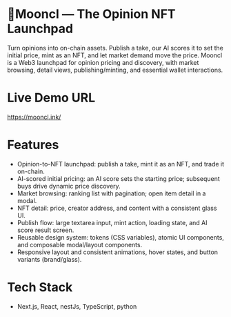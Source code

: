 # 🍷Mooncl — The Opinion NFT Launchpad

Turn opinions into on-chain assets. Publish a take, our AI scores it to set the initial price, mint as an NFT, and let market demand move the price. Mooncl is a Web3 launchpad for opinion pricing and discovery, with market browsing, detail views, publishing/minting, and essential wallet interactions.

# Live Demo URL
https://mooncl.ink/

# Features

- Opinion-to-NFT launchpad: publish a take, mint it as an NFT, and trade it on-chain.
- AI-scored initial pricing: an AI score sets the starting price; subsequent buys drive dynamic price discovery.
- Market browsing: ranking list with pagination; open item detail in a modal.
- NFT detail: price, creator address, and content with a consistent glass UI.
- Publish flow: large textarea input, mint action, loading state, and AI score result screen.
- Reusable design system: tokens (CSS variables), atomic UI components, and composable modal/layout components.
- Responsive layout and consistent animations, hover states, and button variants (brand/glass).

# Tech Stack

- Next.js, React, nestJs, TypeScript, python
